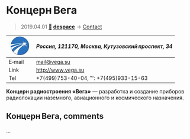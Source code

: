 # Концерн Вега
> 2019.04.01 **[🚀](../index/index.md) [despace](index.md)** → [Contact](contact.md)

|[![](f/contact/k/koncern_vega_logo1_thumb.jpg)](f/contact/k/koncern_vega_logo1.png)|*Россия, 121170, Москва, Кутузовский проспект, 34*|
|:--|:--|
|E‑mail| <mail@vega.su> |
|Link| <http://www.vega.su> |
|Tel| +7(499)753-40-04, ℻: +7(495)933-15-63 |

**Концерн радиостроения «Вега»** — разработка и создание приборов радиолокации наземного, авиационного и космического назначения.


<p style="page-break-after:always"> </p>

## Концерн Вега, comments

…
